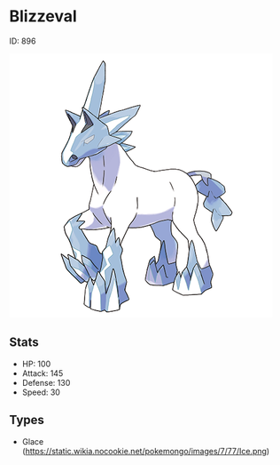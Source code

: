 # Blizzeval


ID: 896

![](https://raw.githubusercontent.com/PokeAPI/sprites/master/sprites/pokemon/other/official-artwork/896.png "Blizzeval")

## Stats


 - HP: 100
 - Attack: 145
 - Defense: 130
 - Speed: 30

## Types


 - Glace (https://static.wikia.nocookie.net/pokemongo/images/7/77/Ice.png)
